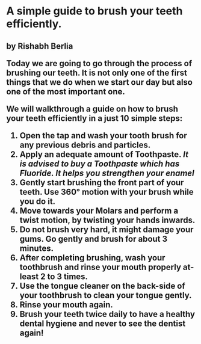<h1>A simple guide to brush your teeth efficiently.
<h2>by Rishabh Berlia

Today we are going to go through the process of brushing our teeth. It is not only one of the first things that we do when we start our day but also one of the most important one.

We will walkthrough a guide on how to brush your teeth efficiently in a just **10** simple steps:

1. Open the tap and wash your tooth brush for any previous debris and particles.
2. Apply an adequate amount of Toothpaste.
*It is advised to buy a Toothpaste which has Fluoride. It helps you strengthen your enamel*
3. Gently start brushing the front part of your teeth. Use 360&deg; motion with your brush while you do it.
4. Move towards your Molars and perform a twist motion, by twisting your hands inwards.
5. Do not brush very hard, it might damage your gums. Go gently and brush for about 3 minutes.
6. After completing brushing, wash your toothbrush and rinse your mouth properly at-least 2 to 3 times.
8. Use the tongue cleaner on the back-side of your toothbrush to clean your tongue gently.
9. Rinse your mouth again.
10. Brush your teeth twice daily to have a healthy dental hygiene and never to see the dentist again!
